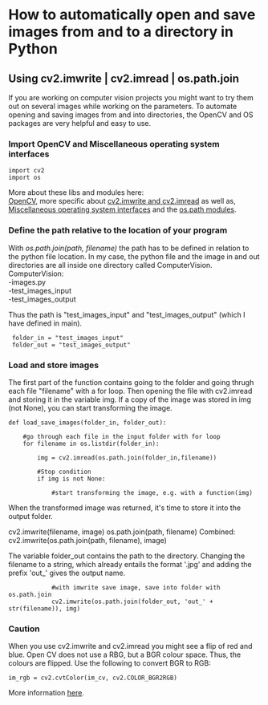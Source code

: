 # How to automatically open and save images from and to a directory in Python
## Using cv2.imwrite | cv2.imread | os.path.join

If you are working on computer vision projects you might want to try them out on several images while working on the parameters.
To automate opening and saving images from and into directories, the OpenCV and OS packages are very helpful and easy to use. 

### Import OpenCV and Miscellaneous operating system interfaces
```
import cv2
import os
```
More about these libs and modules here:<br>
[OpenCV](https://docs.opencv.org/master/df/d65/tutorial_table_of_content_introduction.html), more specific about [cv2.imwrite and cv2.imread](https://docs.opencv.org/master/d4/da8/group__imgcodecs.html)
as well as, [Miscellaneous operating system interfaces](https://docs.python.org/3/library/os.html#module-os) and the [os.path modules](https://docs.python.org/3/library/os.path.html#module-os.path).

### Define the path relative to the location of your program

With *os.path.join(path, filename)* the path has to be defined in relation to the python file location.
In my case, the python file and the image in and out directories are all inside one directory called ComputerVision. <br>
ComputerVision:<br>
-images.py<br>
-test_images_input<br>
-test_images_output<br>

Thus the path is "test_images_input" and "test_images_output" (which I have defined in main). <br>
```
 folder_in = "test_images_input"
 folder_out = "test_images_output"
```

### Load and store images

The first part of the function contains going to the folder and going thrugh each file "filename" with a for loop. 
Then opening the file with cv2.imread and storing it in the variable img.
If a copy of the image was stored in img (not None), you can start transforming the image.

```
def load_save_images(folder_in, folder_out):

    #go through each file in the input folder with for loop
    for filename in os.listdir(folder_in):
    
        img = cv2.imread(os.path.join(folder_in,filename))
        
        #Stop condition
        if img is not None:
        
            #start transforming the image, e.g. with a function(img)
```

When the transformed image was returned, it's time to store it into the output folder.

cv2.imwrite(filename, image)
os.path.join(path, filename)
Combined:
cv2.imwrite(os.path.join(path, filename), image)

The variable folder_out contains the path to the directory. 
Changing the filename to a string, which already entails the format '.jpg' and adding the prefix 'out_' gives the output name. 

```
            #with imwrite save image, save into folder with os.path.join
            cv2.imwrite(os.path.join(folder_out, 'out_' + str(filename)), img)
```

### Caution
When you use cv2.imwrite and cv2.imread you might see a flip of red and blue. Open CV does not use a RBG, but a BGR colour space. Thus, the colours are flipped. 
Use the following to convert BGR to RGB:
```
im_rgb = cv2.cvtColor(im_cv, cv2.COLOR_BGR2RGB)
```
More information [here](https://note.nkmk.me/en/python-opencv-bgr-rgb-cvtcolor/).
